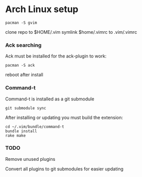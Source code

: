 # Arch Linux setup

```
pacman -S gvim
```

clone repo to $HOME/.vim
symlink $home/.vimrc to .vim/.vimrc

### Ack searching
Ack must be installed for the ack-plugin to work:

```
pacman -S ack
```

reboot after install

### Command-t
Command-t is installed as a git submodule

```
git submodule sync

```
After installing or updating you must build the extension:

```
cd ~/.vim/bundle/command-t
bundle install
rake make
```

### TODO

Remove unused plugins

Convert all plugins to git submodules for easier updating
